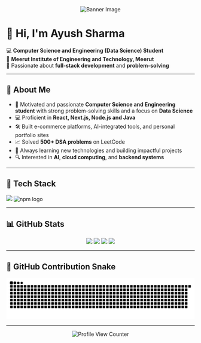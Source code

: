 <div align="center">
  <img height="200" src="https://i.pinimg.com/736x/b5/78/5a/b5785af39d097409d685d68c242c146a.jpg" alt="Banner Image" />
</div>

# 👋 Hi, I'm Ayush Sharma

💻 **Computer Science and Engineering (Data Science) Student**  
🏫 **Meerut Institute of Engineering and Technology, Meerut**  
🚀 Passionate about **full-stack development** and **problem-solving**

---

## 📌 About Me

- 🎯 Motivated and passionate **Computer Science and Engineering student** with strong problem-solving skills and a focus on **Data Science**  
- 💻 Proficient in **React, Next.js, Node.js and Java**  
- 🛠️ Built e-commerce platforms, AI-integrated tools, and personal portfolio sites  
- 📈 Solved **500+ DSA problems** on LeetCode  
- 🚀 Always learning new technologies and building impactful projects  
- 🔍 Interested in **AI**, **cloud computing**, and **backend systems**

---

## 🧰 Tech Stack

<div align="left">
  <img src="https://skillicons.dev/icons?i=html,css,js,react,nextjs,nodejs,java,spring,mongodb,postgres,mysql,redux,tailwind,vite,postman,bootstrap,supabase,github,idea,c,discord" height="40" />
  <img src="https://cdn.jsdelivr.net/gh/devicons/devicon/icons/npm/npm-original-wordmark.svg" height="40" alt="npm logo" />
</div>

---

## 📊 GitHub Stats

<div align="center">
  <img src="https://github-readme-stats.vercel.app/api?username=Ayush2004sharma&show_icons=true&theme=dracula&count_private=true" height="150" />
  <img src="https://github-readme-stats.vercel.app/api/top-langs?username=Ayush2004sharma&layout=compact&theme=dracula" height="150" />
  <img src="https://streak-stats.demolab.com?user=Ayush2004sharma&theme=dracula" height="150" />
  <img src="https://github-readme-activity-graph.vercel.app/graph?username=Ayush2004sharma&theme=react&area=true" height="300" />
</div>

---

## 🐍 GitHub Contribution Snake

![Snake animation](https://raw.githubusercontent.com/Ayush2004sharma/Ayush2004sharma/output/snake.svg)

---

<div align="center">
  <img src="https://profile-counter.glitch.me/Ayush2004sharma/count.svg?" alt="Profile View Counter" />
</div>
